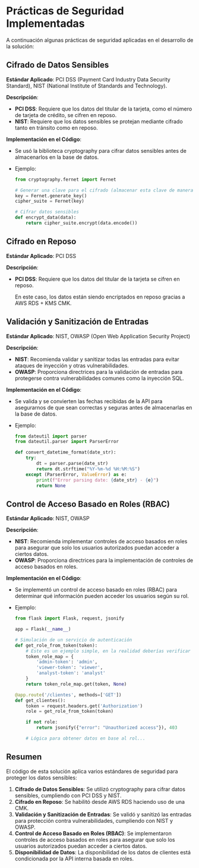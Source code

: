# Prácticas de Seguridad Implementadas

A continuación algunas prácticas de seguridad aplicadas en el desarrollo de la solución:

## Cifrado de Datos Sensibles

**Estándar Aplicado**: PCI DSS (Payment Card Industry Data Security Standard), NIST (National Institute of Standards and Technology).

**Descripción**:

- **PCI DSS**: Requiere que los datos del titular de la tarjeta, como el número de tarjeta de crédito, se cifren en reposo.
- **NIST**: Requiere que los datos sensibles se protejan mediante cifrado tanto en tránsito como en reposo.

**Implementación en el Código**:

- Se usó la biblioteca cryptography para cifrar datos sensibles antes de almacenarlos en la base de datos.
- Ejemplo:

    ```python
    from cryptography.fernet import Fernet

    # Generar una clave para el cifrado (almacenar esta clave de manera segura)
    key = Fernet.generate_key()
    cipher_suite = Fernet(key)

    # Cifrar datos sensibles
    def encrypt_data(data):
        return cipher_suite.encrypt(data.encode())
    ```

## Cifrado en Reposo

**Estándar Aplicado**: PCI DSS

**Descripción**:

- **PCI DSS**: Requiere que los datos del titular de la tarjeta se cifren en reposo.

    En este caso, los datos están siendo encriptados en reposo gracias a AWS RDS + KMS CMK.

## Validación y Sanitización de Entradas

**Estándar Aplicado**: NIST, OWASP (Open Web Application Security Project)

**Descripción**:

- **NIST**: Recomienda validar y sanitizar todas las entradas para evitar ataques de inyección y otras vulnerabilidades.
- **OWASP**: Proporciona directrices para la validación de entradas para protegerse contra vulnerabilidades comunes como la inyección SQL.

**Implementación en el Código**:

- Se valida y se convierten las fechas recibidas de la API para asegurarnos de que sean correctas y seguras antes de almacenarlas en la base de datos.
- Ejemplo:

    ```python
    from dateutil import parser
    from dateutil.parser import ParserError

    def convert_datetime_format(date_str):
        try:
            dt = parser.parse(date_str)
            return dt.strftime("%Y-%m-%d %H:%M:%S")
        except (ParserError, ValueError) as e:
            print(f"Error parsing date: {date_str} - {e}")
            return None
    ```

## Control de Acceso Basado en Roles (RBAC)

**Estándar Aplicado**: NIST, OWASP

**Descripción**:

- **NIST**: Recomienda implementar controles de acceso basados en roles para asegurar que solo los usuarios autorizados puedan acceder a ciertos datos.
- **OWASP**: Proporciona directrices para la implementación de controles de acceso basados en roles.

**Implementación en el Código**:

- Se implementó un control de acceso basado en roles (RBAC) para determinar qué información pueden acceder los usuarios según su rol.
- Ejemplo:

    ```python
    from flask import Flask, request, jsonify

    app = Flask(__name__)

    # Simulación de un servicio de autenticación
    def get_role_from_token(token):
        # Este es un ejemplo simple, en la realidad deberías verificar el token y obtener el rol de un servicio de autenticación
        token_role_map = {
            'admin-token': 'admin',
            'viewer-token': 'viewer',
            'analyst-token': 'analyst'
        }
        return token_role_map.get(token, None)

    @app.route('/clientes', methods=['GET'])
    def get_clientes():
        token = request.headers.get('Authorization')
        role = get_role_from_token(token)

        if not role:
            return jsonify({"error": "Unauthorized access"}), 403

        # Lógica para obtener datos en base al rol...
    ```

## Resumen

El código de esta solución aplica varios estándares de seguridad para proteger los datos sensibles:

1. **Cifrado de Datos Sensibles**: Se utilizó cryptography para cifrar datos sensibles, cumpliendo con PCI DSS y NIST.
2. **Cifrado en Reposo**: Se habilitó desde AWS RDS haciendo uso de una CMK.
3. **Validación y Sanitización de Entradas**: Se validó y sanitizó las entradas para protección contra vulnerabilidades, cumpliendo con NIST y OWASP.
4. **Control de Acceso Basado en Roles (RBAC)**: Se implementaron controles de acceso basados en roles para asegurar que solo los usuarios autorizados puedan acceder a ciertos datos.
5. **Disponibilidad de Datos**: La disponibilidad de los datos de clientes está condicionada por la API interna basada en roles.
